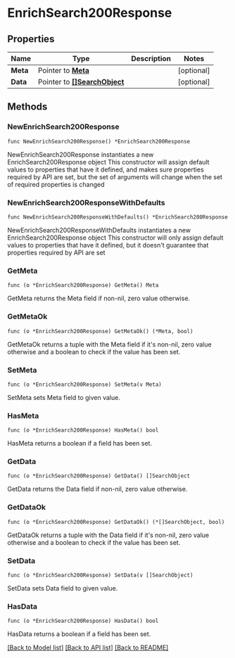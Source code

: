 # EnrichSearch200Response

## Properties

Name | Type | Description | Notes
------------ | ------------- | ------------- | -------------
**Meta** | Pointer to [**Meta**](Meta.md) |  | [optional] 
**Data** | Pointer to [**[]SearchObject**](SearchObject.md) |  | [optional] 

## Methods

### NewEnrichSearch200Response

`func NewEnrichSearch200Response() *EnrichSearch200Response`

NewEnrichSearch200Response instantiates a new EnrichSearch200Response object
This constructor will assign default values to properties that have it defined,
and makes sure properties required by API are set, but the set of arguments
will change when the set of required properties is changed

### NewEnrichSearch200ResponseWithDefaults

`func NewEnrichSearch200ResponseWithDefaults() *EnrichSearch200Response`

NewEnrichSearch200ResponseWithDefaults instantiates a new EnrichSearch200Response object
This constructor will only assign default values to properties that have it defined,
but it doesn't guarantee that properties required by API are set

### GetMeta

`func (o *EnrichSearch200Response) GetMeta() Meta`

GetMeta returns the Meta field if non-nil, zero value otherwise.

### GetMetaOk

`func (o *EnrichSearch200Response) GetMetaOk() (*Meta, bool)`

GetMetaOk returns a tuple with the Meta field if it's non-nil, zero value otherwise
and a boolean to check if the value has been set.

### SetMeta

`func (o *EnrichSearch200Response) SetMeta(v Meta)`

SetMeta sets Meta field to given value.

### HasMeta

`func (o *EnrichSearch200Response) HasMeta() bool`

HasMeta returns a boolean if a field has been set.

### GetData

`func (o *EnrichSearch200Response) GetData() []SearchObject`

GetData returns the Data field if non-nil, zero value otherwise.

### GetDataOk

`func (o *EnrichSearch200Response) GetDataOk() (*[]SearchObject, bool)`

GetDataOk returns a tuple with the Data field if it's non-nil, zero value otherwise
and a boolean to check if the value has been set.

### SetData

`func (o *EnrichSearch200Response) SetData(v []SearchObject)`

SetData sets Data field to given value.

### HasData

`func (o *EnrichSearch200Response) HasData() bool`

HasData returns a boolean if a field has been set.


[[Back to Model list]](../README.md#documentation-for-models) [[Back to API list]](../README.md#documentation-for-api-endpoints) [[Back to README]](../README.md)


